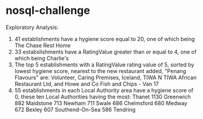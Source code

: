 # nosql-challenge

Exploratory Analysis:
1. 41 establishments have a hygiene score equal to 20, one of which being The Chase Rest Home
2. 33 estabslishments have a RatingValue greater than or equal to 4, one of which being Charlie's
3. The top 5 establishments with a RatingValue rating value of 5, sorted by lowest hygiene score, nearest to the new restaurant added, "Penang Flavours" are: Volunteer, Caring Premises, Iceland, TIWA N TIWA African Restaurant Ltd, and Howe and Co Fish and Chips - Van 17
4. 55 establishments in each Local Authority area have a hygiene score of 0, these ten Local Authorities having the most: 
Thanet	1130
Greenwich	882
Maidstone	713
Newham	711
Swale	686
Chelmsford	680
Medway	672
Bexley	607
Southend-On-Sea	586
Tendring
